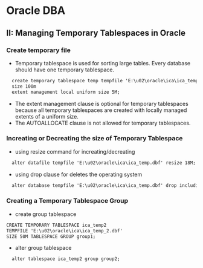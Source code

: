 # Oracle DBA
## II: Managing Temporary Tablespaces in Oracle

### Create temporary file
- Temporary tablespace is used for sorting large tables. Every database should have one temporary tablespace.
```markdown
  create temporary tablespace temp tempfile 'E:\u02\oracle\ica\ica_temp.dbf'
  size 100m
  extent management local uniform size 5M;
```
- The extent management clause is optional for temporary tablespaces because all temporary tablespaces are created with locally managed extents of a uniform size.  
- The AUTOALLOCATE clause is not allowed for temporary tablespaces.

### Increating or Decreating the size of Temporary Tablespace
- using resize command for increating/decreating

```markdown
  alter datafile tempfile 'E:\u02\oracle\ica\ica_temp.dbf' resize 18M;
```

- using drop clause for deletes the operating system
```markdown
  alter database tempfile 'E:\u02\oracle\ica\ica_temp.dbf' drop including datafiles;
```

### Creating a Temporary Tablespace Group
- create group tablespace
```markdown
CREATE TEMPORARY TABLESPACE ica_temp2 
TEMPFILE 'E:\u02\oracle\ica\ica_temp_2.dbf'
SIZE 50M TABLESPACE GROUP group1;
```
- alter group tablespace
```markdown
  alter tablespace ica_temp2 group group2;
```
